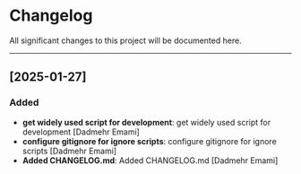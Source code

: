 # Changelog

All significant changes to this project will be documented here.


---

## [2025-01-27]
### Added
- **get widely used script for development**: get widely used script for development [Dadmehr Emami]
- **configure gitignore for ignore scripts**: configure gitignore for ignore scripts [Dadmehr Emami]
- **Added CHANGELOG.md**: Added CHANGELOG.md [Dadmehr Emami]
